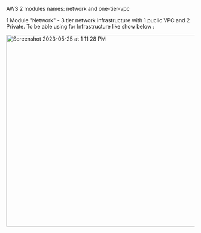 AWS 2 modules names: network and one-tier-vpc 

1 Module "Network" - 3 tier network infrastructure with 1 puclic VPC and 2 Private. 
To be able using for Infrastructure like show below : 

<img width="514" alt="Screenshot 2023-05-25 at 1 11 28 PM" src="https://github.com/gortovenko/AWS/assets/59263138/4f510184-64e6-4149-b2eb-f6c379cc8e6e">

